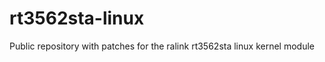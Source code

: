 rt3562sta-linux
===============

Public repository with patches for the ralink rt3562sta linux kernel module
